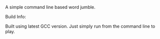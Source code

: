 A simple command line based word jumble.

Build Info:

Built using latest GCC version. Just simply run from the command line to play. 
